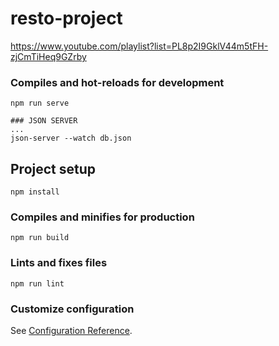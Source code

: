 # resto-project
https://www.youtube.com/playlist?list=PL8p2I9GklV44m5tFH-zjCmTiHeq9GZrby



### Compiles and hot-reloads for development
```
npm run serve

### JSON SERVER
...
json-server --watch db.json

```

## Project setup
```
npm install
```
### Compiles and minifies for production
```
npm run build
```

### Lints and fixes files
```
npm run lint
```

### Customize configuration
See [Configuration Reference](https://cli.vuejs.org/config/).

